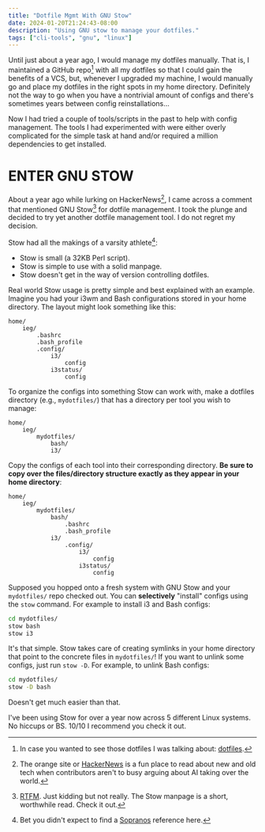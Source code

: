 ```yaml
---
title: "Dotfile Mgmt With GNU Stow"
date: 2024-01-20T21:24:43-08:00
description: "Using GNU stow to manage your dotfiles."
tags: ["cli-tools", "gnu", "linux"]
---
```


Until just about a year ago, I would manage my dotfiles manually. That is, I
maintained a GitHub repo[^1] with all my dotfiles so that I could gain the
benefits of a VCS, but, whenever I upgraded my machine, I would manually go and
place my dotfiles in the right spots in my home directory. Definitely not the
way to go when you have a nontrivial amount of configs and there's sometimes
years between config reinstallations...

Now I had tried a couple of tools/scripts in the past to help with config
management. The tools I had experimented with were either overly complicated for
the simple task at hand and/or required a million dependencies to get installed.

# ENTER GNU STOW

About a year ago while lurking on HackerNews[^2], I came across a comment that
mentioned GNU Stow[^3] for dotfile management. I took the plunge and decided to
try yet another dotfile management tool. I do not regret my decision.

Stow had all the makings of a varsity athlete[^4]:

* Stow is small (a 32KB Perl script).
* Stow is simple to use with a solid manpage.
* Stow doesn't get in the way of version controlling dotfiles.

Real world Stow usage is pretty simple and best explained with an example.
Imagine you had your i3wm and Bash configurations stored in your home
directory. The layout might look something like this:

```text
home/
    ieg/
        .bashrc
        .bash_profile
        .config/
            i3/
                config
            i3status/
                config
```

To organize the configs into something Stow can work with, make a dotfiles
directory (e.g., `mydotfiles/`) that has a directory per tool you wish to
manage:

```text
home/
    ieg/
        mydotfiles/
            bash/
            i3/ 
```

Copy the configs of each tool into their corresponding directory. **Be sure to
copy over the files/directory structure exactly as they appear in your home
directory**:

```text
home/
    ieg/
        mydotfiles/
            bash/
                .bashrc
                .bash_profile
            i3/ 
                .config/
                    i3/
                        config
                    i3status/
                        config
```

Supposed you hopped onto a fresh system with GNU Stow and your `mydotfiles/`
repo checked out. You can **selectively** "install" configs using the `stow`
command. For example to install i3 and Bash configs:

```bash
cd mydotfiles/
stow bash
stow i3
```

It's that simple. Stow takes care of creating symlinks in your home directory
that point to the concrete files in `mydotfiles/`! If you want to unlink some
configs, just run `stow -D`. For example, to unlink Bash configs:

```bash
cd mydotfiles/
stow -D bash
```

Doesn't get much easier than that. 

I've been using Stow for over a year now across 5 different Linux systems. No
hiccups or BS. 10/10 I recommend you check it out.

[1]: https://github.com/ivan-guerra/dotfiles
[2]: https://news.ycombinator.com/
[3]: https://linux.die.net/man/8/stow
[4]: https://www.youtube.com/watch?v=-fjztq3SwW4

[^1]: In case you wanted to see those dotfiles I was talking about:
    [dotfiles][1].
[^2]: The orange site or [HackerNews][2] is a fun place to read about new and
    old tech when contributors aren't to busy arguing about AI taking over the
    world.
[^3]: [RTFM][3]. Just kidding but not really. The Stow manpage is a short,
    worthwhile read. Check it out.
[^4]: Bet you didn't expect to find a [Sopranos][4] reference here.
